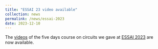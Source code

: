 ```yaml
---
title: "ESSAI 23 video available"
collection: news
permalink: /news/essai-2023
date: 2023-12-10
---
```

The <a href="https://videolectures.net/ESSAIandACAI2023_peharz_vergari_reasoning/">videos</a> of the five days course on circuits we gave at <a href="https://essai.si/">ESSAI 2023</a> are now available.